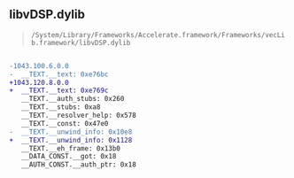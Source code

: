 ## libvDSP.dylib

> `/System/Library/Frameworks/Accelerate.framework/Frameworks/vecLib.framework/libvDSP.dylib`

```diff

-1043.100.6.0.0
-  __TEXT.__text: 0xe76bc
+1043.120.8.0.0
+  __TEXT.__text: 0xe769c
   __TEXT.__auth_stubs: 0x260
   __TEXT.__stubs: 0xa8
   __TEXT.__resolver_help: 0x578
   __TEXT.__const: 0x47e0
-  __TEXT.__unwind_info: 0x10e8
+  __TEXT.__unwind_info: 0x1128
   __TEXT.__eh_frame: 0x13b0
   __DATA_CONST.__got: 0x18
   __AUTH_CONST.__auth_ptr: 0x18

```
